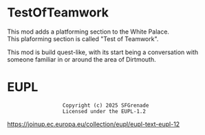 # TestOfTeamwork

This mod adds a platforming section to the White Palace.  
This plaforming section is called "Test of Teamwork".  

This mod is build quest-like, with its start being a conversation with someone familiar in or around the area of Dirtmouth.

# EUPL
                      Copyright (c) 2025 SFGrenade
                      Licensed under the EUPL-1.2
https://joinup.ec.europa.eu/collection/eupl/eupl-text-eupl-12

